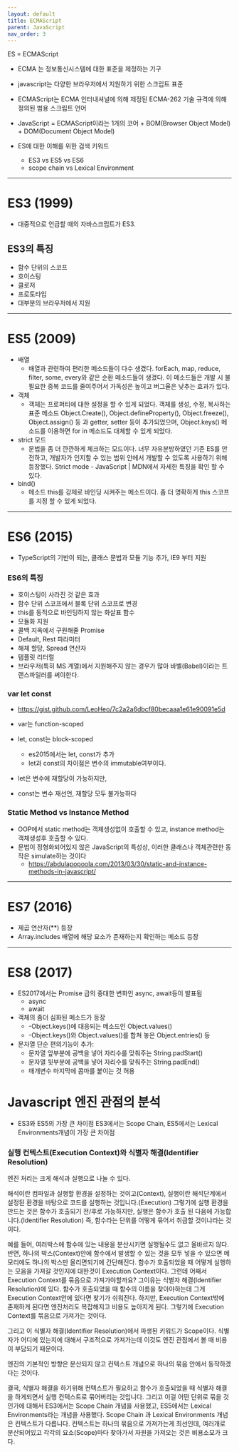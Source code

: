 ```yaml
---
layout: default
title: ECMAScript
parent: JavaScript
nav_order: 3
---
```



ES = ECMAScript

 * ECMA 는 정보통신시스템에 대한 표준을 제정하는 기구
 * javascript는 다양한 브라우저에서 지원하기 위한 스크립트 표준
 * ECMAScript는 ECMA 인터내셔널에 의해 제정된 ECMA-262 기술 규격에 의해 정의된 범용 스크립트 언어
 * JavaScript = ECMAScript이라는 1개의 코어 + BOM(Browser Object Model) + DOM(Document Object Model)


* ES에 대한 이해를 위한 검색 키워드
  + ES3 vs ES5 vs ES6
  + scope chain vs Lexical Environment

---
# ES3 (1999)

 * 대중적으로 언급할 때의 자바스크립트가 ES3.

## ES3의 특징
 * 함수 단위의 스코프
 * 호이스팅
 * 클로저
 * 프로토타입
 * 대부분의 브라우저에서 지원

---
# ES5 (2009)
 * 배열
   + 배열과 관련하여 편리한 메소드들이 다수 생겼다. forEach, map, reduce, filter, some, every와 같은 순환 메소드들이 생겼다. 이 메소드들은 개발 시 불필요한 중복 코드를 줄여주어서 가독성은 높이고 버그율은 낮추는 효과가 있다.
 * 객체
   + 객체는 프로퍼티에 대한 설정을 할 수 있게 되었다. 객체를 생성, 수정, 복사하는 표준 메소드 Object.Create(), Object.defineProperty(), Object.freeze(), Object.assign() 등 과 getter, setter 등이 추가되었으며, Object.keys() 메소드를 이용하면 for in 메소드도 대체할 수 있게 되었다.
 * strict 모드
   + 문법을 좀 더 깐깐하게 체크하는 모드이다. 너무 자유분방하였던 기존 ES를 안전하고, 개발자가 인지할 수 있는 범위 안에서 개발할 수 있도록 사용하기 위해 등장했다. Strict mode - JavaScript | MDN에서 자세한 특징을 확인 할 수 있다.
 * bind()
   + 메소드 this를 강제로 바인딩 시켜주는 메소드이다. 좀 더 명확하게 this 스코프를 지정 할 수 있게 되었다.



---
# ES6 (2015)

 * TypeScript의 기반이 되는, 클래스 문법과 모듈 기능 추가, IE9 부터 지원

### ES6의 특징
 * 호이스팅이 사라진 것 같은 효과
 * 함수 단위 스코프에서 블록 단위 스코프로 변경
 * this를 동적으로 바인딩하지 않는 화살표 함수
 * 모듈화 지원
 * 콜백 지옥에서 구원해줄 Promise
 * Default, Rest 파라미터
 * 해체 할당, Spread 연산자
 * 템플릿 리터럴
 * 브라우저(특히 MS 계열)에서 지원해주지 않는 경우가 많아 바벨(Babel)이라는 트랜스파일러를 써야한다.

### var let const
 * https://gist.github.com/LeoHeo/7c2a2a6dbcf80becaaa1e61e90091e5d
 * var는 function-scoped
 * let, const는 block-scoped
   * es2015에서는 let, const가 추가
   * let과 const의 차이점은 변수의 immutable여부이다.

 * let은 변수에 재할당이 가능하지만,
 * const는 변수 재선언, 재할당 모두 불가능하다

### Static Method vs Instance Method
 * OOP에서 static method는 객체생성없이 호출할 수 있고, instance method는 객체생성후 호출할 수 있다.
 * 문법이 정형화되어있지 않은 JavaScript의 특성상, 이러한 클래스나 객체관련한 동작은 simulate하는 것이다
   * https://abdulapopoola.com/2013/03/30/static-and-instance-methods-in-javascript/


---
# ES7 (2016)

 * 제곱 연산자(**) 등장
 * Array.includes 배열에 해당 요소가 존재하는지 확인하는 메소드 등장


---
# ES8 (2017)
 * ES2017에서는 Promise 급의 중대한 변화인 async, await등이 발표됨
   + async
   + await
 * 객체의 좀더 심화된 메소드가 등장
   + -Object.keys()에 대응되는 메소드인  Object.values()
   + -Object.keys()와 Object.values()를 합쳐 놓은 Object.entries() 등
 * 문자열 단순 편의기능이 추가:
   + 문자열 앞부분에 공백을 넣어 자리수를 맞춰주는 String.padStart()
   + 문자열 뒷부분에 공백을 넣어 자리수를 맞춰주는 String.padEnd()
   + 매개변수 마지막에 콤마를 붙이는 것 허용

# Javascript 엔진 관점의 분석

* ES3와 ES5의 가장 큰 차이점
ES3에서는 Scope Chain, ES5에서는 Lexical Environments개념이 가장 큰 차이점

### 실행 컨텍스트(Execution Context)와 식별자 해결(Identifier Resolution)
엔진 처리는 크게 해석과 실행으로 나눌 수 있다.

해석이란 컴파일과 실행할 환경을 설정하는 것이고(Context),  실행이란 해석단계에서 설정된 환경을 바탕으로 코드를 실행하는 것입니다.(Execution)  그렇기에 실행 환경을 만드는 것은 함수가 호출되기 전/후로 가능하지만, 실행은 함수가 호출 된 다음에 가능합니다.(Identifier Resolution) 즉, 함수라는 단위를 어떻게 묶어서 취급할 것이냐라는 것이다.  

예를 들어, 여러박스에 함수에 있는 내용을 분산시키면 실행될수도 없고 올바르지 않다.  반면, 하나의 박스(Context)안에 함수에서 발생할 수 있는 것을 모두 넣을 수 있으면 메모리에도 하나의 박스만 올리면되기에 간단해진다.
함수가 호출되었을 때 어떻게 실행하는 모음을 가져갈 것인지에  대한것이 Execution Context이다.  그런데 어째서 Execution Context를 묶음으로 가져가야할까요?  그이유는 식별자 해결(Identifier Resolution)에 있다.
함수가 호출되었을 때 함수의 이름을 찾아야하는데 그게 Execution Context안에 있다면 찾기가 쉬워진다.
하지만, Execution Context밖에 존재하게 된다면 엔진처리도 복잡해지고 비용도 높아지게 된다. 그렇기에 Execution Context를 묶음으로 가져가는 것이다.

그리고 이 식별자 해결(Identifier Resolution)에서 파생된 키워드가 Scope이다. 식별자가 어디에 있는지에 대해서 구조적으로 가져가는데 이것도 엔진 관점에서 볼 때 비용이 부담되기 때문이다.

엔진의 기본적인 방향은 분산되지 않고 컨텍스트 개념으로 하나의 묶음 안에서 동작하겠다는 것이다.

결국, 식별자 해결을 하기위해 컨텍스트가 필요하고 함수가 호출되었을 때 식별자 해결을 하게되면서 실행 컨텍스트로 묶어버리는 것입니다. 그리고 이걸 어떤 단위로 묶을 것인가에 대해서 ES3에서는 Scope Chain 개념을 사용했고, ES5에서는 Lexical Environments라는 개념을 사용했다.
 Scope Chain 과 Lexical Environments 개념은 컨텍스트가 다릅니다. 컨텍스트는 하나의 묶음으로 가져가는게 최선인데, 여러개로 분산되어있고 각각의 요소(Scope)마다 찾아가서 자원을 가져오는 것은 비용소모가 크다.

